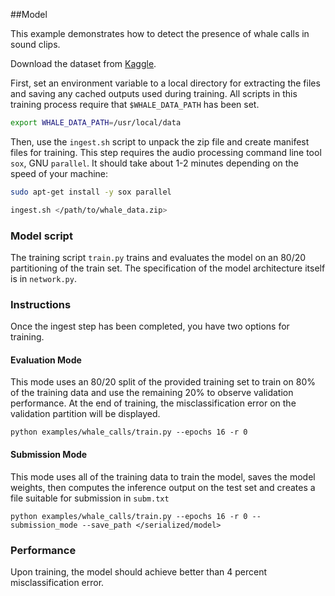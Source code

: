 ##Model

This example demonstrates how to detect the presence of whale calls in sound clips.

Download the dataset from [Kaggle](https://www.kaggle.com/c/whale-detection-challenge).

First, set an environment variable to a local directory for extracting the files and saving any cached outputs used during training.  All scripts in this training process require that `$WHALE_DATA_PATH` has been set.

```bash
export WHALE_DATA_PATH=/usr/local/data
```

Then, use the `ingest.sh` script to unpack the zip file and create manifest files for training.  This step requires the audio processing command line tool `sox`, GNU `parallel`.  It should take about 1-2 minutes depending on the speed of your machine:

```bash
sudo apt-get install -y sox parallel

ingest.sh </path/to/whale_data.zip>
```


### Model script
The training script `train.py` trains and evaluates the model on an 80/20 partitioning of
the train set.  The specification of the model architecture itself is in `network.py`.

### Instructions

Once the ingest step has been completed, you have two options for training.

#### Evaluation Mode
This mode uses an 80/20 split of the provided training set to train on 80% of the training data and use the remaining 20% to observe validation performance.  At the end of training, the misclassification error on the validation partition will be displayed.
```
python examples/whale_calls/train.py --epochs 16 -r 0
```

#### Submission Mode
This mode uses all of the training data to train the model, saves the model weights, then computes the inference output on the test set and creates a file suitable for submission in `subm.txt`
```
python examples/whale_calls/train.py --epochs 16 -r 0 --submission_mode --save_path </serialized/model>
```
### Performance
Upon training, the model should achieve better than 4 percent misclassification error.
